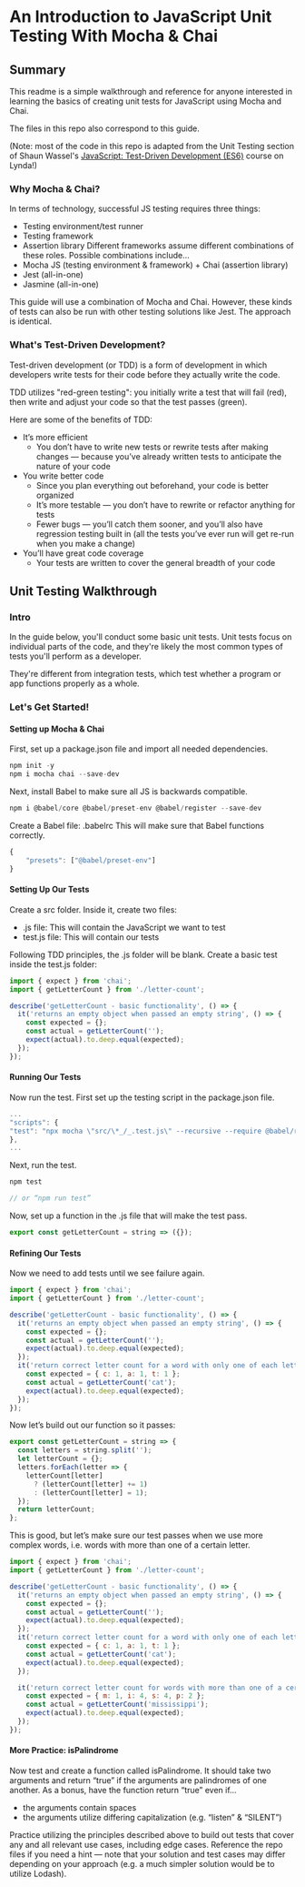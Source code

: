 # An Introduction to JavaScript Unit Testing With Mocha & Chai

## Summary

This readme is a simple walkthrough and reference for anyone interested in
learning the basics of creating unit tests for JavaScript using Mocha and Chai.

The files in this repo also correspond to this guide.

(Note: most of the code in this repo is adapted from the Unit Testing section of Shaun Wassel's [JavaScript: Test-Driven
Development
(ES6)](https://www.lynda.com/JavaScript-tutorials/JavaScript-Test-Driven-Development-ES6/5035830-2.html)
course on Lynda!)

### Why Mocha & Chai?

In terms of technology, successful JS testing requires three things:

- Testing environment/test runner
- Testing framework
- Assertion library
  Different frameworks assume different combinations of these roles. Possible combinations include…
- Mocha JS (testing environment & framework) + Chai (assertion library)
- Jest (all-in-one)
- Jasmine (all-in-one)

This guide will use a combination of Mocha and Chai. However, these kinds of
tests can also be run with other testing solutions like Jest. The approach is
identical.

### What's Test-Driven Development?

Test-driven development (or TDD) is a form of development in which developers
write tests for their code before they actually write the code.

TDD utilizes "red-green testing": you initially write a test that will fail
(red), then write and adjust your code so that the test passes (green).

Here are some of the benefits of TDD:

- It’s more efficient
  - You don’t have to write new tests or rewrite tests after making changes — because you’ve already written tests to anticipate the nature of your code
- You write better code
  - Since you plan everything out beforehand, your code is better organized
  - It’s more testable — you don’t have to rewrite or refactor anything for tests
  - Fewer bugs — you’ll catch them sooner, and you’ll also have regression testing built in (all the tests you’ve ever run will get re-run when you make a change)
- You’ll have great code coverage
  - Your tests are written to cover the general breadth of your code

## Unit Testing Walkthrough

### Intro

In the guide below, you'll conduct some basic unit tests. Unit tests focus on
individual parts of the code, and they're likely the most common types of tests
you'll perform as a developer.

They're different from integration tests, which test whether a program or app
functions properly as a whole.

### Let's Get Started!

#### Setting up Mocha & Chai

First, set up a package.json file and import all needed dependencies.

```javascript
npm init -y
npm i mocha chai --save-dev
```

Next, install Babel to make sure all JS is backwards compatible.

```javascript
npm i @babel/core @babel/preset-env @babel/register --save-dev
```

Create a Babel file: .babelrc
This will make sure that Babel functions correctly.

```javascript
{
    "presets": ["@babel/preset-env"]
}
```

#### Setting Up Our Tests

Create a src folder. Inside it, create two files:

- .js file: This will contain the JavaScript we want to test
- test.js file: This will contain our tests

Following TDD principles, the .js folder will be blank. Create a basic test
inside the test.js folder:

```javascript
import { expect } from 'chai';
import { getLetterCount } from './letter-count';

describe('getLetterCount - basic functionality', () => {
  it('returns an empty object when passed an empty string', () => {
    const expected = {};
    const actual = getLetterCount('');
    expect(actual).to.deep.equal(expected);
  });
});
```

#### Running Our Tests

Now run the test. First set up the testing script in the package.json file.

```javascript
...
"scripts": {
"test": "npx mocha \"src/\*_/_.test.js\" --recursive --require @babel/register"
},
...
```

Next, run the test.

```javascript
npm test

// or “npm run test”
```

Now, set up a function in the .js file that will make the test pass.

```javascript
export const getLetterCount = string => ({});
```

#### Refining Our Tests

Now we need to add tests until we see failure again.

```javascript
import { expect } from 'chai';
import { getLetterCount } from './letter-count';

describe('getLetterCount - basic functionality', () => {
  it('returns an empty object when passed an empty string', () => {
    const expected = {};
    const actual = getLetterCount('');
    expect(actual).to.deep.equal(expected);
  });
  it('return correct letter count for a word with only one of each letter', () => {
    const expected = { c: 1, a: 1, t: 1 };
    const actual = getLetterCount('cat');
    expect(actual).to.deep.equal(expected);
  });
});
```

Now let’s build out our function so it passes:

```javascript
export const getLetterCount = string => {
  const letters = string.split('');
  let letterCount = {};
  letters.forEach(letter => {
    letterCount[letter]
      ? (letterCount[letter] += 1)
      : (letterCount[letter] = 1);
  });
  return letterCount;
};
```

This is good, but let’s make sure our test passes when we use more complex words, i.e. words with more than one of a certain letter.

```javascript
import { expect } from 'chai';
import { getLetterCount } from './letter-count';

describe('getLetterCount - basic functionality', () => {
  it('returns an empty object when passed an empty string', () => {
    const expected = {};
    const actual = getLetterCount('');
    expect(actual).to.deep.equal(expected);
  });
  it('return correct letter count for a word with only one of each letter', () => {
    const expected = { c: 1, a: 1, t: 1 };
    const actual = getLetterCount('cat');
    expect(actual).to.deep.equal(expected);
  });

  it('return correct letter count for words with more than one of a certain letter', () => {
    const expected = { m: 1, i: 4, s: 4, p: 2 };
    const actual = getLetterCount('mississippi');
    expect(actual).to.deep.equal(expected);
  });
});
```

#### More Practice: isPalindrome

Now test and create a function called isPalindrome. It should take two arguments and return “true” if the arguments are palindromes of one another. As a bonus, have the function return “true” even if…

- the arguments contain spaces
- the arguments utilize differing capitalization (e.g. “listen” & “SILENT”)

Practice utilizing the principles described above to build out tests that cover any and all relevant use cases, including edge cases. Reference the repo files if you need a hint — note that your solution and test cases may differ depending on your approach (e.g. a much simpler solution would be to utilize Lodash).
